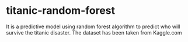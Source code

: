 # titanic-random-forest
It is a predictive model using random forest algorithm to predict who will survive the titanic disaster. The dataset has been taken from Kaggle.com
